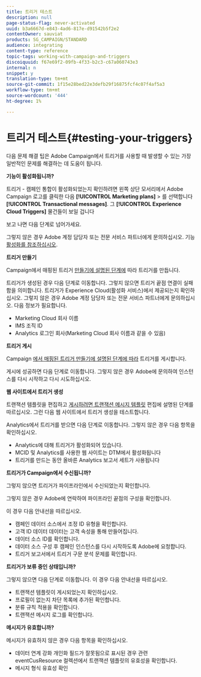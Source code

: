 ```yaml
---
title: 트리거 테스트
description: null
page-status-flag: never-activated
uuid: b3a6667d-e843-4ad6-817e-d91542b5f2e2
contentOwner: sauviat
products: SG_CAMPAIGN/STANDARD
audience: integrating
content-type: reference
topic-tags: working-with-campaign-and-triggers
discoiquuid: f67e69f2-09fb-4f33-b2c3-c67a060743e3
internal: n
snippet: y
translation-type: tm+mt
source-git-commit: 1f15e28bed22e3defb29f16875fcf4c07f4af5a3
workflow-type: tm+mt
source-wordcount: '444'
ht-degree: 1%

---
```



# 트리거 테스트{#testing-your-triggers}

다음 문제 해결 팁은 Adobe Campaign에서 트리거를 사용할 때 발생할 수 있는 가장 일반적인 문제를 해결하는 데 도움이 됩니다.

**기능이 활성화됩니까?**

트리거 - 캠페인 통합이 활성화되었는지 확인하려면 왼쪽 상단 모서리에서 Adobe Campaign 로고를 클릭한 다음 **[!UICONTROL Marketing plans]** > 를 선택합니다 **[!UICONTROL Transactional messages]**. 그 **[!UICONTROL Experience Cloud Triggers]** 물건들이 보일 겁니다

보고 나면 다음 단계로 넘어가세요.

그렇지 않은 경우 Adobe 계정 담당자 또는 전문 서비스 파트너에게 문의하십시오. 기능 [활성화를 참조하십시오](../../integrating/using/configuring-triggers-in-experience-cloud.md#activating-the-functionality).

**트리거 만들기**

Campaign에서 매핑된 트리거 [만들기에 설명된 단계에](../../integrating/using/using-triggers-in-campaign.md#creating-a-mapped-trigger-in-campaign) 따라 트리거를 만듭니다.

트리거가 생성된 경우 다음 단계로 이동합니다. 그렇지 않으면 트리거 끝점 연결이 실패함을 의미합니다. 트리거가 Experience Cloud(활성화 서비스)에서 제공되는지 확인하십시오. 그렇지 않은 경우 Adobe 계정 담당자 또는 전문 서비스 파트너에게 문의하십시오. 다음 정보가 필요합니다.

* Marketing Cloud 회사 이름
* IMS 조직 ID
* Analytics 로그인 회사(Marketing Cloud 회사 이름과 같을 수 있음)

**트리거 게시**

Campaign [에서 매핑된 트리거 만들기에 설명된 단계에 따라](../../integrating/using/using-triggers-in-campaign.md#creating-a-mapped-trigger-in-campaign) 트리거를 게시합니다.

게시에 성공하면 다음 단계로 이동합니다. 그렇지 않은 경우 Adobe에 문의하여 인스턴스를 다시 시작하고 다시 시도하십시오.

**웹 사이트에서 트리거 생성**

트랜잭션 템플릿을 편집하고 [게시하려면 트랜잭션 메시지 템플릿](../../integrating/using/using-triggers-in-campaign.md#editing-the-transactional-message-template) 편집에 설명된 단계를 따르십시오. 그런 다음 웹 사이트에서 트리거 생성을 테스트합니다.

Analytics에서 트리거를 받으면 다음 단계로 이동합니다. 그렇지 않은 경우 다음 항목을 확인하십시오.

* Analytics에 대해 트리거가 활성화되어 있습니다.
* MCID 및 Analytics를 사용한 웹 사이트는 DTM에서 활성화됩니다
* 트리거를 만드는 동안 올바른 Analytics 보고서 세트가 사용됩니다

**트리거가 Campaign에서 수신됩니까?**

그렇지 않으면 트리거가 파이프라인에서 수신되었는지 확인합니다.

그렇지 않은 경우 Adobe에 연락하여 파이프라인 끝점의 구성을 확인합니다.

이 경우 다음 안내선을 따르십시오.

* 캠페인 데이터 소스에서 조정 ID 유형을 확인합니다.
* 고객 ID 데이터 데이터는 고객 속성을 통해 만들어집니다.
* 데이터 소스 ID를 확인합니다.
* 데이터 소스 구성 후 캠페인 인스턴스를 다시 시작하도록 Adobe에 요청합니다.
* 트리거 보고서에서 트리거 구문 분석 문제를 확인합니다.

**트리거가 보류 중인 상태입니까?**

그렇지 않으면 다음 단계로 이동합니다. 이 경우 다음 안내선을 따르십시오.

* 트랜잭션 템플릿이 게시되었는지 확인하십시오.
* 프로필이 없는지 차단 목록에 추가된 확인합니다.
* 분류 규칙 적용을 확인합니다.
* 트랜잭션 메시지 로그를 확인합니다.

**메시지가 유효합니까?**

메시지가 유효하지 않은 경우 다음 항목을 확인하십시오.

* 데이터 연계 강화 개인화 필드가 잘못됨으로 표시된 경우 관련 eventCusResource 컬렉션에서 트랜잭션 템플릿의 유효성을 확인합니다.
* 메시지 형식 유효성 확인

